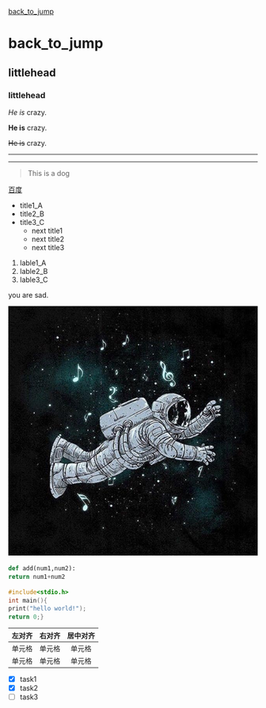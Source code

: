 [back_to_jump](https://github.com/zpw-123/markdowntest/blob/main/README.md)
# back_to_jump
## littlehead
### littlehead
*He is* crazy.

**He is** crazy.

~~He is~~ crazy.

---
---

>This is a dog

[百度](http://www.baidu.com)

* title1_A
* title2_B
* title3_C
  * next title1
  * next title2
  * next title3
 
1. lable1_A
1. lable2_B
1. lable3_C   

<p>you are sad.</p>

![努力奋斗](https://github.com/zpw-123/markdowntest/blob/main/qq.jpg)

```python
def add(num1,num2):
return num1+num2
```

```c
#include<stdio.h>
int main(){
print("hello world!");
return 0;}

```
| 左对齐 | 右对齐 | 居中对齐 |
| :-----| ----: | :----: |
| 单元格 | 单元格 | 单元格 |
| 单元格 | 单元格 | 单元格 |

* [x] task1
* [x] task2
* [ ] task3

